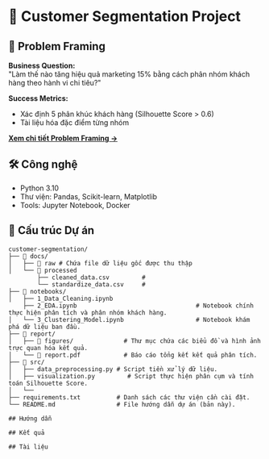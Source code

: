 # 🎯 Customer Segmentation Project

## 📌 Problem Framing 
**Business Question:**  
"Làm thế nào tăng hiệu quả marketing 15% bằng cách phân nhóm khách hàng theo hành vi chi tiêu?"

**Success Metrics:**  
- Xác định 5 phân khúc khách hàng (Silhouette Score > 0.6)  
- Tài liệu hóa đặc điểm từng nhóm  

[**Xem chi tiết Problem Framing →**](docs/Problem_Framing.md)

## 🛠 **Công nghệ**
- Python 3.10
- Thư viện: Pandas, Scikit-learn, Matplotlib
- Tools: Jupyter Notebook, Docker

## 📂 **Cấu trúc Dự án**

```plaintext
customer-segmentation/
├── 📂 docs/
│   ├── 📂 raw # Chứa file dữ liệu gốc được thu thập
│   └── 📂 processed
        ├── cleaned_data.csv         # 
        └── standardize_data.csv     #
├── 📂 notebooks/
│   ├── 1_Data_Cleaning.ipynb
    ├── 2_EDA.ipynb                                 # Notebook chính thực hiện phân tích và phân nhóm khách hàng.
│   └── 3_Clustering_Model.ipynb                    # Notebook khám phá dữ liệu ban đầu.
├── 📂 report/
│   ├── 📂 figures/              # Thư mục chứa các biểu đồ và hình ảnh trực quan hóa kết quả.
│   └── 📂 report.pdf            # Báo cáo tổng kết kết quả phân tích.
├── 📂 src/
│   ├── data_preprocessing.py # Script tiền xử lý dữ liệu.
│   ├── visualization.py         # Script thực hiện phân cụm và tính toán Silhouette Score.
│   └── 
├── requirements.txt          # Danh sách các thư viện cần cài đặt.
└── README.md                 # File hướng dẫn dự án (bản này).

## Hướng dẫn

## Kết quả

## Tài liệu
